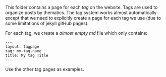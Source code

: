 This folder contains a page for each *tag* on the website. Tags are used to organize
posts by thematics. The tag system works almost automatically except that we need
to explicitly create a page for each tag we use (due to some limitations of jekyll
gitHub pages). 

For each tag, we create a *almost empty* *md* file which only contains:

    ---
    layout: tagpage
    tag: my-tag-name
    title: My tag Title
    ---

Use the other tag pages as examples.
